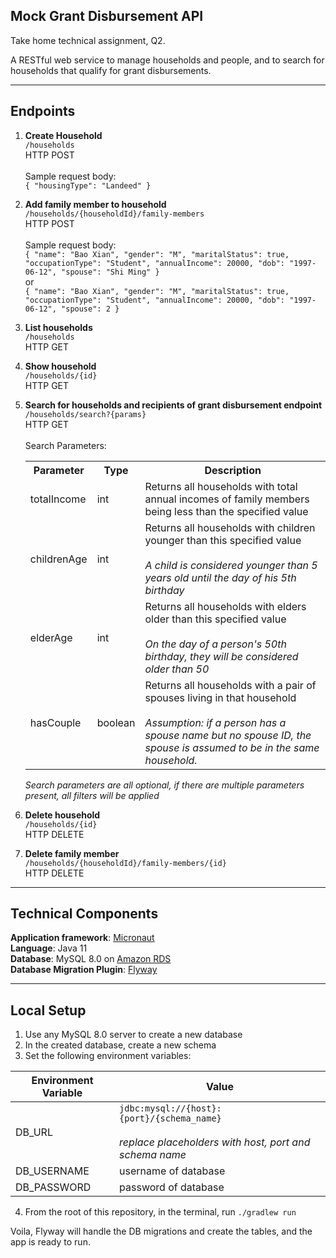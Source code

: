 ## Mock Grant Disbursement API

Take home technical assignment, Q2.

A RESTful web service to manage households and people, and to search for households that qualify for grant disbursements.

---

## Endpoints

1. **Create Household**<br>`/households`<br>HTTP POST<br><br>Sample request body:<br>
   `{
   "housingType": "Landeed"
   }`
   

2. **Add family member to household** <br> `/households/{householdId}/family-members`<br>HTTP POST<br><br>Sample request body:<br>
    `{
    "name": "Bao Xian",
    "gender": "M",
    "maritalStatus": true,
    "occupationType": "Student",
    "annualIncome": 20000,
    "dob": "1997-06-12",
    "spouse": "Shi Ming"
    }
    ` <br> or <br>
   `{
   "name": "Bao Xian",
   "gender": "M",
   "maritalStatus": true,
   "occupationType": "Student",
   "annualIncome": 20000,
   "dob": "1997-06-12",
   "spouse": 2
   }`
   

3. **List households** <br> `/households`<br>HTTP GET<br>


4. **Show household** <br> `/households/{id}`<br>HTTP GET<br>


5. **Search for households and recipients of grant disbursement endpoint**<br>`/households/search?{params}`<br>HTTP GET<br><br>
    Search Parameters:
   <table>
   <tr>
   <th>Parameter</th><th>Type</th><th>Description</th>
   </tr>
   <tr>
   <td>totalIncome</td><td>int</td><td>Returns all households with total annual incomes of family members being less than the specified value</td>
   </tr>
   <tr>
   <td>childrenAge</td><td>int</td><td>Returns all households with children younger than this specified value<br><br><i>A child is considered younger than 5 years old until the day of his 5th birthday</i></td>
   </tr>
   <tr>
   <td>elderAge</td><td>int</td><td>Returns all households with elders older than this specified value<br><br><i>On the day of a person's 50th birthday, they will be considered older than 50</i></td>
   </tr>
   <tr>
   <td>hasCouple</td><td>boolean</td><td>Returns all households with a pair of spouses living in that household<br><br><i>Assumption: if a person has a spouse name but no spouse ID, the spouse is assumed to be in the same household.</i></td>
   </tr>
   </table>
   <i>Search parameters are all optional, if there are multiple parameters present, all filters will be applied</i>


6. **Delete household**<br> `/households/{id}`<br>HTTP DELETE<br>


7. **Delete family member**<br> `/households/{householdId}/family-members/{id}`<br>HTTP DELETE<br>

---

## Technical Components

**Application framework**: [Micronaut](https://micronaut.io/) <br>
**Language**: Java 11 <br>
**Database**: MySQL 8.0 on [Amazon RDS](https://aws.amazon.com/rds/) <br>
**Database Migration Plugin**: [Flyway](https://flywaydb.org/) <br>

---

## Local Setup

1. Use any MySQL 8.0 server to create a new database
2. In the created database, create a new schema
3. Set the following environment variables:

|  Environment Variable | Value  |
|---|---|
|  DB_URL |  `jdbc:mysql://{host}:{port}/{schema_name}`<br><br>*replace placeholders with host, port and schema name* |
|  DB_USERNAME |  username of database |
| DB_PASSWORD  | password of database  |
4. From the root of this repository, in the terminal, run `./gradlew run`

Voila, Flyway will handle the DB migrations and create the tables, and the app is ready to run.

